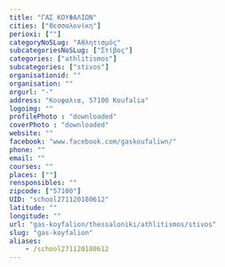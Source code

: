 ```yaml
---
title: "ΓΑΣ ΚΟΥΦΑΛΙΩΝ"
cities: ["Θεσσαλονίκη"]
perioxi: [""]
categoryNoSLug: "Αθλητισμός"
subcategoriesNoSLug: ["Στίβος"]
categories: ["athlitismos"]
subcategories: ["stivos"]
organisationid: ""
organisation: ""
orgurl: "-"
address: "Κουφαλια, 57100 Koufalia"
logoimg: ""
profilePhoto : "downloaded"
coverPhoto : "downloaded"
website: ""
facebook: "www.facebook.com/gaskoufaliwn/"
phone: ""
email: ""
courses: ""
places: [""]
rensponsibles: ""
zipcode: ["57100"]
UID: "school271120180612"
latitude: ""
longitude: ""
url: "gas-koyfalion/thessaloniki/athlitismos/stivos"
slug: "gas-koyfalion"
aliases:
    - /school271120180612
---
```





